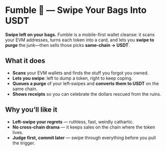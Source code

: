 
# Fumble 🧹 — Swipe Your Bags Into USDT

**Swipe left on your bags.** Fumble is a mobile-first wallet cleanse: it scans your EVM addresses, turns each token into a card, and lets you **swipe to purge** the junk—then sells those picks **same‑chain → USDT**.

## What it does
- **Scans** your EVM wallets and finds the stuff you forgot you owned.
- **Lets you swipe**: left to dump a token, right to keep coping.
- **Queues a purge** of your left‑swipes and **converts them to USDT** on the same chain.
- **Shows receipts** so you can celebrate the dollars rescued from the ruins.

## Why you’ll like it
- **Left-swipe your regrets** — ruthless, fast, weirdly cathartic.
- **No cross‑chain drama** — it keeps sales on the chain where the token lives.
- **Judge first, commit later** — swipe through everything before you pull the trigger.
